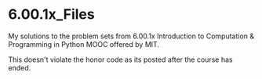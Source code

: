 # 6.00.1x_Files
My solutions to the problem sets from 6.00.1x Introduction to Computation & Programming in Python MOOC offered by MIT.

This doesn't violate the honor code as its posted after the course has ended.